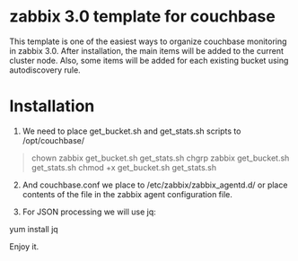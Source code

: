 # zabbix 3.0 template for couchbase

This template is one of the easiest ways to organize couchbase monitoring in zabbix 3.0. After installation, the main items will be added to the current cluster node. Also, some items will be added for each existing bucket using autodiscovery rule.


# Installation

1) We need to place get_bucket.sh and get_stats.sh scripts to /opt/couchbase/ 

  >chown zabbix get_bucket.sh get_stats.sh 
  >chgrp zabbix get_bucket.sh get_stats.sh 
  >chmod +x get_bucket.sh get_stats.sh

2) And couchbase.conf we place to /etc/zabbix/zabbix_agentd.d/ or place contents of the file in the zabbix agent configuration file.

3) For JSON processing we will use jq:

  yum install jq



Enjoy it.
